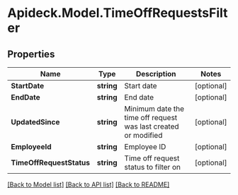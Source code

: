 # Apideck.Model.TimeOffRequestsFilter

## Properties

Name | Type | Description | Notes
------------ | ------------- | ------------- | -------------
**StartDate** | **string** | Start date | [optional] 
**EndDate** | **string** | End date | [optional] 
**UpdatedSince** | **string** | Minimum date the time off request was last created or modified | [optional] 
**EmployeeId** | **string** | Employee ID | [optional] 
**TimeOffRequestStatus** | **string** | Time off request status to filter on | [optional] 

[[Back to Model list]](../README.md#documentation-for-models) [[Back to API list]](../README.md#documentation-for-api-endpoints) [[Back to README]](../README.md)

